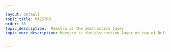 ```yaml
---

layout: default
topic_title: MAESTRO
order: 38
topic_description:  Maestro is the abstraction layer
topic_more_description: Maestro is the abstraction layer on top of Delta ( Customer Care ). Maestro holds the responsibility to do all the communications and transformations from Delta to SODS, SDR and other applications to carry out the business process of Delta. OCI interacts with Maestro for the Credit Order and Debit Order creation Scenarios


---
```

